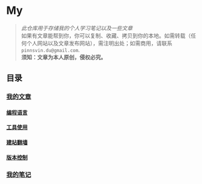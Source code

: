 # My
> *此仓库用于存储我的个人学习笔记以及一些文章*  
> 如果有文章能帮到你，你可以复制、收藏、拷贝到你的本地。如需转载（任何个人网站以及文章发布网站），需注明出处；如需商用，请联系``pinnsvin.du@gmail.com``.  
> **须知：文章为本人原创，侵权必究。**   

## 目录
### [我的文章](Article)  
#### [编程语言](Article/编程语言)
#### [工具使用](Article/工具使用)
#### [建站翻墙](Article/建站翻墙)
#### [版本控制](Article/版本控制)


### [我的笔记](Notes)
